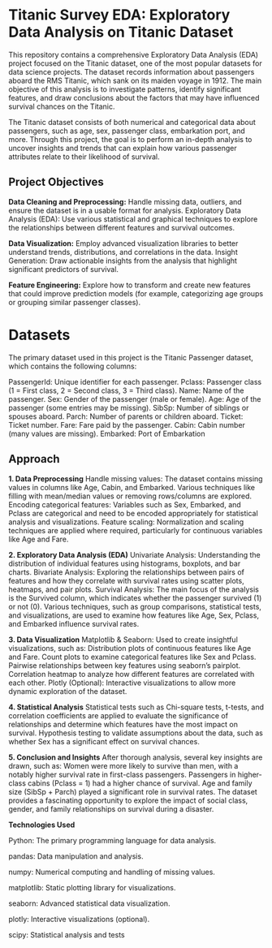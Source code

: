 # Titanic Survey EDA: Exploratory Data Analysis on Titanic Dataset
This repository contains a comprehensive Exploratory Data Analysis (EDA) project focused on the Titanic dataset, one of the most popular datasets for data science projects. The dataset records information about passengers aboard the RMS Titanic, which sank on its maiden voyage in 1912. The main objective of this analysis is to investigate patterns, identify significant features, and draw conclusions about the factors that may have influenced survival chances on the Titanic.

The Titanic dataset consists of both numerical and categorical data about passengers, such as age, sex, passenger class, embarkation port, and more. Through this project, the goal is to perform an in-depth analysis to uncover insights and trends that can explain how various passenger attributes relate to their likelihood of survival.

## Project Objectives

**Data Cleaning and Preprocessing:** Handle missing data, outliers, and ensure the dataset is in a usable format for analysis.
Exploratory Data Analysis (EDA): Use various statistical and graphical techniques to explore the relationships between different features and survival outcomes.

**Data Visualization:** Employ advanced visualization libraries to better understand trends, distributions, and correlations in the data.
Insight Generation: Draw actionable insights from the analysis that highlight significant predictors of survival.

**Feature Engineering:** Explore how to transform and create new features that could improve prediction models (for example, categorizing age groups or grouping similar passenger classes).

# Datasets
The primary dataset used in this project is the Titanic Passenger dataset, which contains the following columns:

PassengerId: Unique identifier for each passenger.
Pclass: Passenger class (1 = First class, 2 = Second class, 3 = Third class).
Name: Name of the passenger.
Sex: Gender of the passenger (male or female).
Age: Age of the passenger (some entries may be missing).
SibSp: Number of siblings or spouses aboard.
Parch: Number of parents or children aboard.
Ticket: Ticket number.
Fare: Fare paid by the passenger.
Cabin: Cabin number (many values are missing).
Embarked: Port of Embarkation 

## Approach
**1. Data Preprocessing**
Handle missing values: The dataset contains missing values in columns like Age, Cabin, and Embarked. Various techniques like filling with mean/median values or removing rows/columns are explored.
Encoding categorical features: Variables such as Sex, Embarked, and Pclass are categorical and need to be encoded appropriately for statistical analysis and visualizations.
Feature scaling: Normalization and scaling techniques are applied where required, particularly for continuous variables like Age and Fare.

**2. Exploratory Data Analysis (EDA)**
Univariate Analysis: Understanding the distribution of individual features using histograms, boxplots, and bar charts.
Bivariate Analysis: Exploring the relationships between pairs of features and how they correlate with survival rates using scatter plots, heatmaps, and pair plots.
Survival Analysis: The main focus of the analysis is the Survived column, which indicates whether the passenger survived (1) or not (0). Various techniques, such as group comparisons, statistical tests, and visualizations, are used to examine how features like Age, Sex, Pclass, and Embarked influence survival rates.

**3. Data Visualization**
Matplotlib & Seaborn: Used to create insightful visualizations, such as:
Distribution plots of continuous features like Age and Fare.
Count plots to examine categorical features like Sex and Pclass.
Pairwise relationships between key features using seaborn’s pairplot.
Correlation heatmap to analyze how different features are correlated with each other.
Plotly (Optional): Interactive visualizations to allow more dynamic exploration of the dataset.

**4. Statistical Analysis**
Statistical tests such as Chi-square tests, t-tests, and correlation coefficients are applied to evaluate the significance of relationships and determine which features have the most impact on survival.
Hypothesis testing to validate assumptions about the data, such as whether Sex has a significant effect on survival chances.

**5. Conclusion and Insights**
After thorough analysis, several key insights are drawn, such as:
Women were more likely to survive than men, with a notably higher survival rate in first-class passengers.
Passengers in higher-class cabins (Pclass = 1) had a higher chance of survival.
Age and family size (SibSp + Parch) played a significant role in survival rates.
The dataset provides a fascinating opportunity to explore the impact of social class, gender, and family relationships on survival during a disaster.

**Technologies Used**

Python: The primary programming language for data analysis.

pandas: Data manipulation and analysis.

numpy: Numerical computing and handling of missing values.

matplotlib: Static plotting library for visualizations.

seaborn: Advanced statistical data visualization.

plotly: Interactive visualizations (optional).

scipy: Statistical analysis and tests
